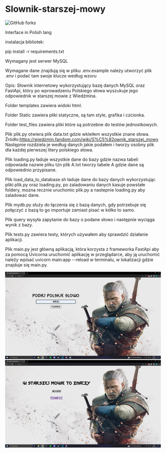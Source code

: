 # Slownik-starszej-mowy

![GitHub forks](https://img.shields.io/badge/Version-1.1-red)

Interface in Polish lang

instalacja bibliotek:

pip install -r requirements.txt

Wymagany jest serwer MySQL

Wymagane dane znajdują się w pliku .env.example należy utworzyć plik .env i podać tam swoje klucze według wzoru

Opis: Słownik internetowy wykorzystujący bazę danych MySQL oraz FastApi, który po wprowadzeniu Polskiego słowa wyszukuje jego odpowiednik w starszej mowie z Wiedźmina.

Folder templates zawiera widoki html.

Folder Static zawiera pliki statyczne, są tam style, grafika i czcionka.

Folder test_files zawiera pliki które są potrzebne do testów jednostkowych.

Plik plik.py otwiera plik data.txt gdzie wkleiłem wszystkie znane słowa. 
Źródło:https://wiedzmin.fandom.com/wiki/S%C5%82ownik_starszej_mowy 
Następnie rozdziela je według danych jakie podałem i tworzy osobny plik dla każdej pierwszej litery polskiego słowa.

Plik loading.py ładuje wszystkie dane do bazy gdzie nazwa tabeli odpowiada nazwie pliku tzn plik A.txt tworzy tabele A gdzie dane są odpowiednio przypisane.

Plik load_data_to_database.sh ładuje dane do bazy danych wykorzystując pliki plik.py oraz loading.py, po zaladowaniu danych kasuje powstałe foldery, mozna recznie uruchomic plik.py a nastepnie loading.py aby zaladowac dane.

Plik mydb.py służy do łączenia się z bazą danych, gdy potrzebuje się połączyć z bazą to go importuje zamiast pisać w kółko to samo.

Plik query wysyła zapytanie do bazy o podane słowo i następnie wyciąga wynik z bazy.

Plik tests.py zawiera testy, których używałem aby sprawdzić działanie aplikacji.

Plik main.py jest główną aplikacją, która korzysta z frameworka FastApi aby za pomocą Uvicorna uruchomić aplikację w przeglądarce, aby ją uruchomić należy wpisać uvicorn main:app --reload w terminalu, w lokalizacji gdzie znajduje się main.py.

![screen1](screenshots/screen1.png)
![screen2](screenshots/screen2.png)